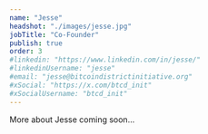 ```yaml
---
name: "Jesse"
headshot: "./images/jesse.jpg"
jobTitle: "Co-Founder"
publish: true
order: 3
#linkedin: "https://www.linkedin.com/in/jesse/"
#linkedinUsername: "jesse"
#email: "jesse@bitcoindistrictinitiative.org"
#xSocial: "https://x.com/btcd_init"
#xSocialUsername: "btcd_init"
---
```


More about Jesse coming soon...
